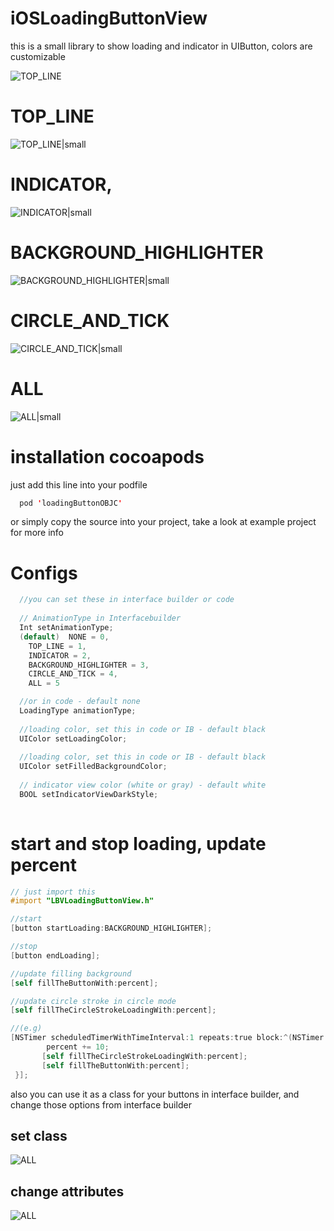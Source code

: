 # iOSLoadingButtonView
this is a small library to show loading and indicator in UIButton, colors are customizable

![TOP_LINE](https://raw.githubusercontent.com/farshadjahanmanesh/iOSLoadingButtonView/master/loadingButton/examples/gif.gif)

# TOP_LINE
![TOP_LINE|small](https://cdn.rawgit.com/farshadjahanmanesh/iOSLoadingButtonView/0056f06b/loadingButton/examples/__uberLike.gif)

# INDICATOR,
![INDICATOR|small](https://cdn.rawgit.com/farshadjahanmanesh/iOSLoadingButtonView/0056f06b/loadingButton/examples/__indicatorViewEx.gif)

# BACKGROUND_HIGHLIGHTER
![BACKGROUND_HIGHLIGHTER|small](https://cdn.rawgit.com/farshadjahanmanesh/iOSLoadingButtonView/0056f06b/loadingButton/examples/__fillngEx.gif)

# CIRCLE_AND_TICK
![CIRCLE_AND_TICK|small](https://cdn.rawgit.com/farshadjahanmanesh/iOSLoadingButtonView/0056f06b/loadingButton/examples/__circleEx.gif)

# ALL
![ALL|small](https://cdn.rawgit.com/farshadjahanmanesh/iOSLoadingButtonView/0056f06b/loadingButton/examples/__allInOneEx.gif)

# installation cocoapods
just add this line into your podfile
```swift
  pod 'loadingButtonOBJC'
```
or simply copy the source into your project, take a look at example project for more info

# Configs
```objective-c
  //you can set these in interface builder or code
   
  // AnimationType in Interfacebuilder
  Int setAnimationType;
  (default)  NONE = 0,
    TOP_LINE = 1,
    INDICATOR = 2,
    BACKGROUND_HIGHLIGHTER = 3,
    CIRCLE_AND_TICK = 4,
    ALL = 5

  //or in code - default none
  LoadingType animationType;
  
  //loading color, set this in code or IB - default black
  UIColor setLoadingColor;
  
  //loading color, set this in code or IB - default black
  UIColor setFilledBackgroundColor;
  
  // indicator view color (white or gray) - default white
  BOOL setIndicatorViewDarkStyle;
  
```

# start and stop loading, update percent
```objective-c
// just import this
#import "LBVLoadingButtonView.h"

//start
[button startLoading:BACKGROUND_HIGHLIGHTER];

//stop
[button endLoading];

//update filling background 
[self fillTheButtonWith:percent];

//update circle stroke in circle mode
[self fillTheCircleStrokeLoadingWith:percent];

//(e.g)
[NSTimer scheduledTimerWithTimeInterval:1 repeats:true block:^(NSTimer * _Nonnull timer) {
        percent += 10;
       [self fillTheCircleStrokeLoadingWith:percent];
       [self fillTheButtonWith:percent];
 }];
```

also you can use it as a class for your buttons in interface builder, and change those options from interface builder

## set class
![ALL](https://raw.githubusercontent.com/farshadjahanmanesh/iOSLoadingButtonView/master/loadingButton/examples/_setClass.png)

## change attributes
![ALL](https://raw.githubusercontent.com/farshadjahanmanesh/iOSLoadingButtonView/master/loadingButton/examples/_properties.png)
